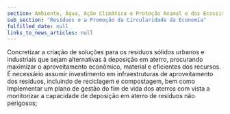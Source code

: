 ```yaml
---
section: Ambiente, Água, Ação Climática e Proteção Animal e dos Ecossistemas
sub_section: "Resíduos e a Promoção da Circularidade da Economia"
fulfilled_date: null
links_to_news_articles: null
---
```


Concretizar a criação de soluções para os resíduos sólidos urbanos e industriais que sejam alternativas à deposição em aterro, procurando maximizar o aproveitamento econômico, material e eficientes dos recursos. É necessário assumir investimento em infraestruturas de aproveitamento dos resíduos, incluindo de reciclagem e compostagem, bem como Implementar um plano de gestão do fim de vida dos aterros com vista a monitorizar a capacidade de deposição em aterro de resíduos não perigosos;